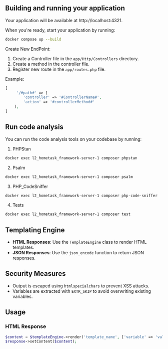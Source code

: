 ## Building and running your application



Your application will be available at http://localhost:4321.

When you're ready, start your application by running:
```bash
docker compose up --build
```


Create New EndPoint: 

1. Create a Controller file in the `app/Http/Controllers` directory.
2. Create a method in the controller file.
3. Register new route in the `app/routes.php` file.

Example: 
 
```php  
[
     '/#path#' => [
        'controller' => '#ControllerName#',
        'action' => '#controllerMethod#'
    ],
]
```

## Run code analysis

You can run the code analysis tools on your codebase by running:

1. PHPStan
```bash
docker exec l2_hometask_framework-server-1 composer phpstan
```

2. Psalm
```bash
docker exec l2_hometask_framework-server-1 composer psalm
```

3. PHP_CodeSniffer
```bash
docker exec l2_hometask_framework-server-1 composer php-code-sniffer
```


4. Tests
```bash
docker exec l2_hometask_framework-server-1 composer test
```



## Templating Engine

- **HTML Responses**: Use the `TemplateEngine` class to render HTML templates.
- **JSON Responses**: Use the `json_encode` function to return JSON responses.

## Security Measures

- Output is escaped using `htmlspecialchars` to prevent XSS attacks.
- Variables are extracted with `EXTR_SKIP` to avoid overwriting existing variables.

## Usage

### HTML Response

```php
$content = $templateEngine->render('template_name', ['variable' => 'value']);
$response->setContent($content);